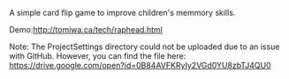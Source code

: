 A simple card flip game to improve children's memmory skills.

Demo:http://tomiwa.ca/tech/raphead.html

Note: The ProjectSettings directory could not be uploaded due to an issue with GitHub. 
However, you can find the file here: https://drive.google.com/open?id=0B84AVFKRyIy2VGd0YU8zbTJ4QU0

